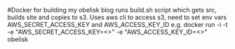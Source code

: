 #Docker for building my obelisk blog
runs build.sh script which gets src, builds site and copies to s3.
Uses aws cli to access s3, need to set env vars 
AWS_SECRET_ACCESS_KEY and AWS_ACCESS_KEY_ID
e.g. docker run -i -t -e "AWS_SECRET_ACCESS_KEY=<<key>>" -e "AWS_ACCESS_KEY_ID=<<id>>" obelisk
